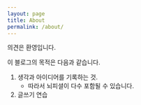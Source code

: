 ```yaml
---
layout: page
title: About
permalink: /about/
---
```




의견은 환영입니다.

이 블로그의 목적은 다음과 같습니다.

1. 생각과 아이디어를 기록하는 것.
   + 따라서 뇌피셜이 다수 포함될 수 있습니다.
2. 글쓰기 연습



